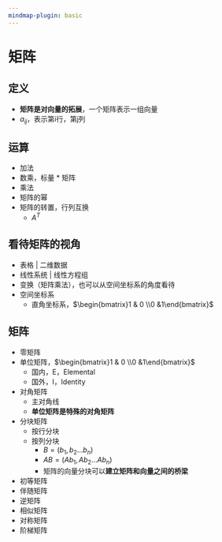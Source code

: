 ```yaml
---
mindmap-plugin: basic
---
```


# 矩阵

## 定义
- **矩阵是对向量的拓展**，一个矩阵表示一组向量
- $a_{ij}$，表示第i行，第j列

## 运算
- 加法
- 数乘，标量 * 矩阵
- 乘法
- 矩阵的幂
- 矩阵的转置，行列互换
    - $A^T$
## 看待矩阵的视角
- 表格 | 二维数据
- 线性系统 | 线性方程组
- 变换（矩阵乘法），也可以从空间坐标系的角度看待
- 空间坐标系
    - 直角坐标系，$\begin{bmatrix}1 & 0 \\0 &1\end{bmatrix}$

## 矩阵
- 零矩阵
- 单位矩阵，$\begin{bmatrix}1 & 0 \\0 &1\end{bmatrix}$
    - 国内，E，Elemental
    - 国外，I，Identity
- 对角矩阵
	- 主对角线
	- **单位矩阵是特殊的对角矩阵**
- 分块矩阵
    - 按行分块
    - 按列分块
        - $B = (b_1, b_2 ... b_n)$
        - $AB = (Ab_1, Ab_2 ... Ab_n)$
        - 矩阵的向量分块可以**建立矩阵和向量之间的桥梁**
- 初等矩阵
- 伴随矩阵
- 逆矩阵
- 相似矩阵
- 对称矩阵
- 阶梯矩阵